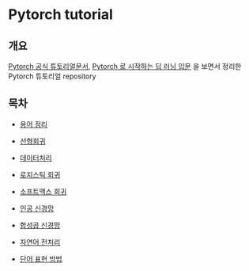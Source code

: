 # Pytorch tutorial

## 개요

[Pytorch 공식 튜토리얼문서](https://tutorials.pytorch.kr/), [Pytorch 로 시작하는 딥 러닝 입문](https://wikidocs.net/52415) 을 보면서 정리한
Pytorch 튜토리얼 repository

## 목차

* [용어 정리](./_0_terms/_)
  
* [선형회귀](./_1_linear_regression/_0_note.md)

* [데이터처리](./_2_data_proc/_0_note.md)
  
* [로지스틱 회귀](./_3_logistic_regression/_0_note.md)

* [소프트맥스 회귀](./_4_softmax_regression/_0_note.md)

* [인공 신경망](./_5_artificial_neural_network/_0_note.md)

* [합성곱 신경망](./_6_convolutional_neural_network/_0_note.md)

* [자연어 전처리](./_7_natual_language_preproc/_0_note.md)

* [단어 표현 방법](./_8_word_representation/_0_note.md)
